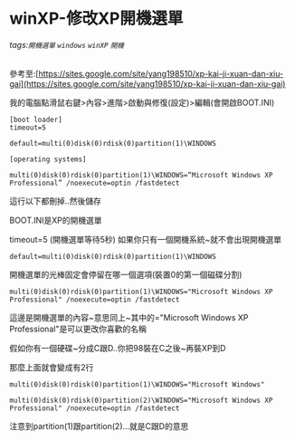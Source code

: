 # winXP-修改XP開機選單
###### tags:`開機選單` `windows` `winXP` `開機`

參考至:[https://sites.google.com/site/yang198510/xp-kai-ji-xuan-dan-xiu-gai](https://sites.google.com/site/yang198510/xp-kai-ji-xuan-dan-xiu-gai)

我的電腦點滑鼠右鍵>內容>進階>啟動與修復(設定)>編輯(會開啟BOOT.INI)
```
[boot loader]
timeout=5

default=multi(0)disk(0)rdisk(0)partition(1)\WINDOWS

[operating systems]

multi(0)disk(0)rdisk(0)partition(1)\WINDOWS=“Microsoft Windows XP Professional” /noexecute=optin /fastdetect

```

這行以下都刪掉..然後儲存

BOOT.INI是XP的開機選單

timeout=5 (開機選單等待5秒) 如果你只有一個開機系統~就不會出現開機選單

```
default=multi(0)disk(0)rdisk(0)partition(1)\WINDOWS
```

開機選單的光棒固定會停留在哪一個選項(裝置0的第一個磁碟分割)

```
multi(0)disk(0)rdisk(0)partition(1)\WINDOWS="Microsoft Windows XP Professional" /noexecute=optin /fastdetect
```

這邊是開機選單的內容~意思同上~其中的="Microsoft Windows XP Professional"是可以更改你喜歡的名稱

假如你有一個硬碟~分成C跟D..你把98裝在C之後~再裝XP到D

那麼上面就會變成有2行

```
multi(0)disk(0)rdisk(0)partition(1)\WINDOWS="Microsoft Windows"
```

```
multi(0)disk(0)rdisk(0)partition(2)\WINDOWS="Microsoft Windows XP Professional" /noexecute=optin /fastdetect
```

注意到partition(1)跟partition(2)...就是C跟D的意思